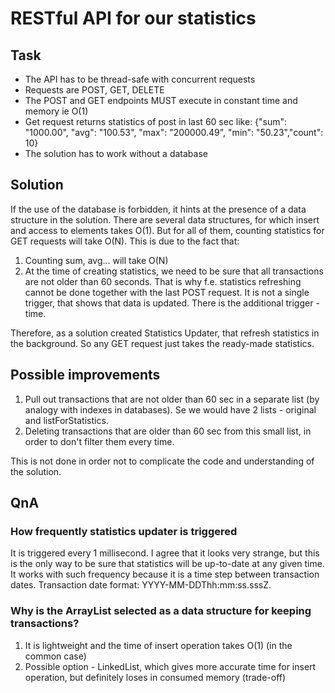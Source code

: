# RESTful API for our statistics

## Task
* The API has to be thread-safe with concurrent requests
* Requests are POST, GET, DELETE 
* The POST and GET endpoints MUST execute in constant time and memory ie O(1)
* Get request returns statistics of post in last 60 sec like: {"sum": "1000.00", "avg": "100.53", "max": "200000.49", "min": "50.23","count": 10}
* The solution has to work without a database 

## Solution

If the use of the database is forbidden, it hints at the presence of a data structure in the solution. 
There are several data structures, for which insert and access to elements takes O(1). 
But for all of them, counting statistics for GET requests will take O(N). 
This is due to the fact that:

1. Counting sum, avg... will take O(N)
2. At the time of creating statistics, we need to be sure that all transactions are not older than 60 seconds.
That is why f.e. statistics refreshing cannot be done together with the last POST request. It is not a single trigger, that shows that data is updated. 
There is the additional trigger - time.

Therefore, as a solution created Statistics Updater, that refresh statistics in the background.
So any GET request just takes the ready-made statistics.

## Possible improvements
1. Pull out transactions that are not older than 60 sec in a separate list (by analogy with indexes in databases). 
Se we would have 2 lists - original and listForStatistics.
2. Deleting transactions that are older than 60 sec from this small list, in order to don't filter them every time.

This is not done in order not to complicate the code and understanding of the solution.

## QnA

### How frequently statistics updater is triggered
It is triggered every 1 millisecond. I agree that it looks very strange, but this is the only way to be sure that statistics will be up-to-date at any given time.
It works with such frequency because it is a time step between transaction dates. Transaction date format: YYYY-MM-DDThh:mm:ss.sssZ. 

### Why is the ArrayList selected as a data structure for keeping transactions?
1. It is lightweight and the time of insert operation takes O(1) (in the common case)
2. Possible option - LinkedList, which gives more accurate time for insert operation, but definitely loses in consumed memory (trade-off)
